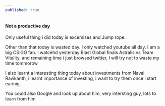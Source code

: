 ```yaml
---
published: true
---
```

#### Not a productive day

Only useful thing i did today is excersises and Jump rope.

Other than that today is wasted day. I only watched youtube all day. I am a big CS:GO fan. I watcehd yesterday Blast Global finals Astralis vs Team Vitality, and remaining time i just browsed twitter, I will try not to waste my time tommorow

I also learnt a interesting thing today about investments from Naval Ravikanth, i learnt importance of investing, i want to try them once i start earinig.

You could also Google and look up about him, very intersting guy, lots to learn from him
